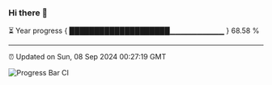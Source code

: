 ### Hi there 👋

⏳ Year progress { ████████████████████▁▁▁▁▁▁▁▁▁▁ } 68.58 %

---

⏰ Updated on Sun, 08 Sep 2024 00:27:19 GMT

![Progress Bar CI](https://github.com/EinsPommes/EinsPommes/blob/main/.github/workflows/main.yml)
